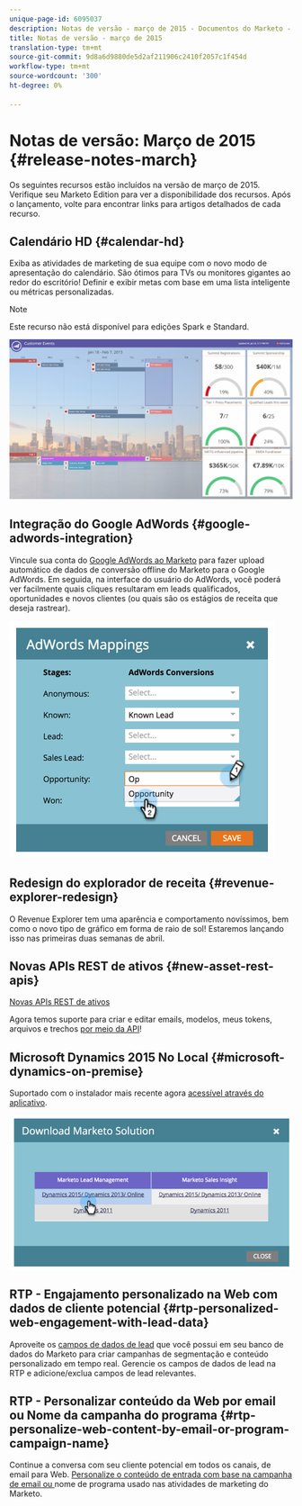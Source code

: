 ```yaml
---
unique-page-id: 6095037
description: Notas de versão - março de 2015 - Documentos do Marketo - Documentação do produto
title: Notas de versão - março de 2015
translation-type: tm+mt
source-git-commit: 9d8a6d9880de5d2af211906c2410f2057c1f454d
workflow-type: tm+mt
source-wordcount: '300'
ht-degree: 0%

---
```



# Notas de versão: Março de 2015 {#release-notes-march}

Os seguintes recursos estão incluídos na versão de março de 2015. Verifique seu Marketo Edition para ver a disponibilidade dos recursos. Após o lançamento, volte para encontrar links para artigos detalhados de cada recurso.

## Calendário HD {#calendar-hd}

Exiba as atividades de marketing de sua equipe com o novo modo de apresentação do calendário. São ótimos para TVs ou monitores gigantes ao redor do escritório! Definir e exibir metas com base em uma lista inteligente ou métricas personalizadas.

>[!NOTE]
>
>Este recurso não está disponível para edições Spark e Standard.

![](assets/image2015-3-23-11-3a39-3a15.png)

## Integração do Google AdWords {#google-adwords-integration}

Vincule sua conta do [Google AdWords ao Marketo](/help/marketo/product-docs/administration/additional-integrations/add-google-adwords-as-a-launchpoint-service.md) para fazer upload automático de dados de conversão offline do Marketo para o Google AdWords. Em seguida, na interface do usuário do AdWords, você poderá ver facilmente quais cliques resultaram em leads qualificados, oportunidades e novos clientes (ou quais são os estágios de receita que deseja rastrear).

![](assets/image2015-3-23-11-3a50-3a55.png)

## Redesign do explorador de receita {#revenue-explorer-redesign}

O Revenue Explorer tem uma aparência e comportamento novíssimos, bem como o novo tipo de gráfico em forma de raio de sol! Estaremos lançando isso nas primeiras duas semanas de abril.

## Novas APIs REST de ativos {#new-asset-rest-apis}

[Novas APIs REST de ativos](https://developers.marketo.com/)

Agora temos suporte para criar e editar emails, modelos, meus tokens, arquivos e trechos [por meio da API](https://developers.marketo.com/documentation/asset-api)!

## Microsoft Dynamics 2015 No Local {#microsoft-dynamics-on-premise}

Suportado com o instalador mais recente agora [acessível através do aplicativo](/help/marketo/product-docs/crm-sync/microsoft-dynamics-sync/sync-setup/update-the-marketo-solution-for-microsoft-dynamics.md).

![](assets/image2015-3-23-11-3a47-3a16.png)

## RTP - Engajamento personalizado na Web com dados de cliente potencial {#rtp-personalized-web-engagement-with-lead-data}

Aproveite os [campos de dados de lead](/help/marketo/product-docs/web-personalization/using-web-segments/manage-person-data.md) que você possui em seu banco de dados do Marketo para criar campanhas de segmentação e conteúdo personalizado em tempo real. Gerencie os campos de dados de lead na RTP e adicione/exclua campos de lead relevantes.

## RTP - Personalizar conteúdo da Web por email ou Nome da campanha do programa {#rtp-personalize-web-content-by-email-or-program-campaign-name}

Continue a conversa com seu cliente potencial em todos os canais, de email para Web. [Personalize o conteúdo de entrada com base na campanha de email ou ](/help/marketo/product-docs/web-personalization/using-web-segments/web-segments.md) nome de programa usado nas atividades de marketing do Marketo.
